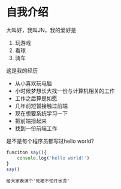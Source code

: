 # 自我介绍

大叫好，我叫JN，我的爱好是
1. 玩游戏
2. 看球
3. 骑车

这是我的经历
* 从小喜欢玩电脑
* 小时候梦想长大找一份与计算机相关的工作
* 工作之后算是如愿
* 几年前短暂接触过前端
* 现在想要系统学习一下
* 把前端捡起来
* 找到一份前端工作

是不是每个程序员都写过hello world?
```javascript
funciton say(){
    console.log('hello world!')
}
say()
```
    给大家表演个'死猪不怕开水烫'